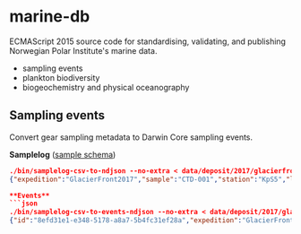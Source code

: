# marine-db
ECMAScript 2015 source code for standardising, validating, and publishing Norwegian Polar Institute's marine data.

* sampling events
* plankton biodiversity
* biogeochemistry and physical oceanography

## Sampling events
Convert gear sampling metadata to Darwin Core sampling events.

**Samplelog** ([sample schema](web/schema/sample-schema.json))
```json
./bin/samplelog-csv-to-ndjson --no-extra < data/deposit/2017/glacierfront_2017_samplelog.csv | head -n1
{"expedition":"GlacierFront2017","sample":"CTD-001","station":"KpS5","latitude":78.8655,"longitude":12.5542,"depth_bottom":65,"time":"2017-07-25T08:53:00Z","gear":"Ship CTD","depth_from":65,"depth_to":0,"sample_type":"CTD","filtered_volume":0,"responsible":"Olga Pavlova"}```

**Events**
```json
./bin/samplelog-csv-to-events-ndjson --no-extra < data/deposit/2017/glacierfront_2017_samplelog.csv | head -n1
{"id":"8efd31e1-e348-5178-a8a7-5b4fc31ef28a","expedition":"GlacierFront2017","station":"KpS5","time":"2017-07-25T08:53:00Z","longitude":12.5542,"latitude":78.8655,"samples":[{"sample":"CTD-001","station":"KpS5","gear":"Ship CTD","depth_from":65,"depth_to":0,"sample_type":"CTD","filtered_volume":0,"responsible":"Olga Pavlova"}]}```
